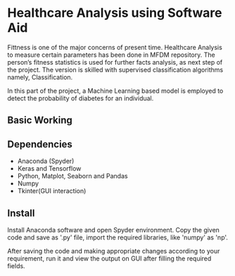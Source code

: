 # Healthcare Analysis using Software Aid
Fittness is one of the major concerns of present time. Healthcare Analysis to measure certain parameters has been done in MFDM repository. The person’s fitness statistics is used for further facts analysis, as next step of the project. The version is skilled with supervised classification algorithms namely, Classification. 

In this part of the project, a Machine Learning based model is employed to detect the probability of diabetes for an individual.

## Basic Working

## Dependencies

- Anaconda (Spyder)
- Keras and Tensorflow
- Python, Matplot, Seaborn and Pandas
- Numpy
- Tkinter(GUI interaction)

## Install
Install Anaconda software and open Spyder environment. Copy the given code and save as '.py' file, import the required libraries, like 'numpy' as 'np'. 

After saving the code and making appropriate changes according to your requirement, run it and view the output on GUI after filling the required fields. 
